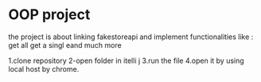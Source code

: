 # OOP project

the project is about linking fakestoreapi and implement functionalities like :
get all
get a singl eand much more

1.clone repository
2-open folder in itelli j
3.run the file 
4.open it by using local host by chrome.
